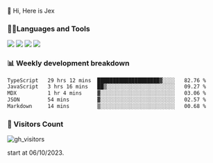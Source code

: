  👋 Hi, Here is Jex

 

### 🧑‍💻Languages and Tools

<code><a href="https://react.dev"><img src="https://api.iconify.design/logos:react.svg" /></a></code>
<code><a href="https://github.com/vuejs/core"><img src="https://api.iconify.design/logos:vue.svg" /></a></code> 
<code><a href="https://github.com/microsoft/TypeScript"><img src="https://api.iconify.design/logos:typescript-icon.svg" /></a></code>
<code><a href="https://threejs.org/"><img src="https://api.iconify.design/logos:threejs.svg" /></a></code>

### 📊 Weekly development breakdown

<!--START_SECTION:waka-->

```txt
TypeScript   29 hrs 12 mins  ████████████████████▓░░░░   82.76 %
JavaScript   3 hrs 16 mins   ██▒░░░░░░░░░░░░░░░░░░░░░░   09.27 %
MDX          1 hr 4 mins     ▓░░░░░░░░░░░░░░░░░░░░░░░░   03.06 %
JSON         54 mins         ▓░░░░░░░░░░░░░░░░░░░░░░░░   02.57 %
Markdown     14 mins         ▒░░░░░░░░░░░░░░░░░░░░░░░░   00.68 %
```

<!--END_SECTION:waka-->


### 👀 Visitors Count

![gh_visitors](https://profile-counter.glitch.me/jexlau/count.svg)

start at 06/10/2023.

